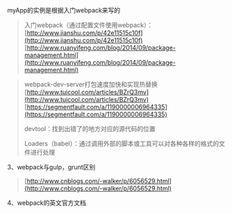 myApp的实例是根据入门webpack来写的

>入门webpack（通过配置文件使用webpack）： [http://www.jianshu.com/p/42e11515c10f](http://www.jianshu.com/p/42e11515c10f)
>[http://www.ruanyifeng.com/blog/2014/09/package-management.html](http://www.ruanyifeng.com/blog/2014/09/package-management.html)



> webpack-dev-server打包速度加快和实现热替换
> [http://www.tuicool.com/articles/BZrQ3mv](http://www.tuicool.com/articles/BZrQ3mv)
> [https://segmentfault.com/a/1190000006964335](https://segmentfault.com/a/1190000006964335)
> 
> devtool：找到出错了的地方对应的源代码的位置
> 
> Loaders（babel）：通过调用外部的脚本或工具可以对各种各样的格式的文件进行处理

3、webpack与gulp，grunt区别
> [http://www.cnblogs.com/-walker/p/6056529.html](http://www.cnblogs.com/-walker/p/6056529.html)

4、webpack的英文官方文档